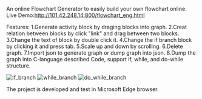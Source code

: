 An online Flowchart Generator to easily build your own flowchart online.
Live Demo:http://101.42.248.14:800/flowchart_eng.html

Features:
1.Generate activity block by draging blocks into graph.
2.Creat relation between blocks by click "link" and drag between two blocks.
3.Change the text of block by double click it.
4.Change the if branch block by clicking it and press tab.
5.Scale up and down by scrolling.
6.Delete graph.
7.Import json to generate graph or dump graph into json.
8.Dump the graph into C-language described Code, support if, while, and do-while structure.

![if_branch](https://github.com/MrChenYukun/onlineFlowchartGenerator/tree/main/images/if_branch.png) 
![while_branch](https://github.com/MrChenYukun/onlineFlowchartGenerator/tree/main/images/while_branch.png) 
![do_while_branch](https://github.com/MrChenYukun/onlineFlowchartGenerator/tree/main/images/do_while_branch.png)

The project is developed and test in Microsoft Edge browser.
